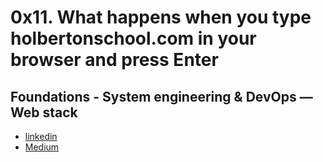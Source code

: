# 0x11. What happens when you type holbertonschool.com in your browser and press Enter

## Foundations - System engineering & DevOps ― Web stack

* [linkedin](https://www.linkedin.com/feed/update/urn:li:activity:6753474938079887360/)
* [Medium](https://sebasvalencia726.medium.com/what-happens-when-you-type-holbertonschool-com-in-your-browser-and-press-enter-26c1deab524e)
